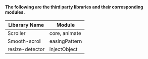 #### The following are the third party libraries and their corresponding modules.

| Libarary Name   | Module        |
| --------------- | ------------- |
| Scroller        | core, animate |
| Smooth-scroll   | easingPattern |
| resize-detector | injectObject  |
